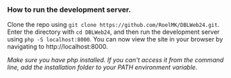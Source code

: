 ### How to run the development server.

Clone the repo using ```git clone https://github.com/RoelMK/DBLWeb24.git```. Enter the directory with ```cd DBLWeb24```, and then run the development server using ```php -S localhost:8000```. You can now view the site in your browser by navigating to http://localhost:8000.

_Make sure you have php installed. If you can't access it from the command line, add the installation folder to your PATH environment variable._
